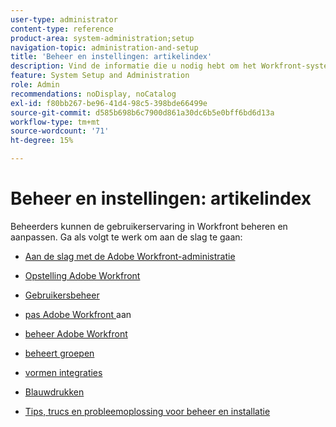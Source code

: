 ```yaml
---
user-type: administrator
content-type: reference
product-area: system-administration;setup
navigation-topic: administration-and-setup
title: 'Beheer en instellingen: artikelindex'
description: Vind de informatie die u nodig hebt om het Workfront-systeem te beheren.
feature: System Setup and Administration
role: Admin
recommendations: noDisplay, noCatalog
exl-id: f80bb267-be96-41d4-98c5-398bde66499e
source-git-commit: d585b698b6c7900d861a30dc6b5e0bff6bd6d13a
workflow-type: tm+mt
source-wordcount: '71'
ht-degree: 15%

---
```


# Beheer en instellingen: artikelindex

<!-- Audited: 12/2023 -->

Beheerders kunnen de gebruikerservaring in Workfront beheren en aanpassen. Ga als volgt te werk om aan de slag te gaan:

* [Aan de slag met de Adobe Workfront-administratie](../administration-and-setup/get-started-wf-administration/get-started-with-wf-administration.md)
  <!--
  <li data-mc-conditions="QuicksilverOrClassic.Draft mode"><a href="../administration-and-setup/adobe-admin-console/wf-admin-in-admin-console.md" class="MCXref xref" xrefformat="{para}">Workfront administration in the Adobe Admin Console</a> </li>
  -->

* [ Opstelling Adobe Workfront ](../administration-and-setup/set-up-workfront/set-up-workfront.md)
* [ Gebruikersbeheer ](../administration-and-setup/add-users/add-users.md)
* [ pas Adobe Workfront ](../administration-and-setup/customize-workfront/customize-workfront.md) aan
* [ beheer Adobe Workfront ](../administration-and-setup/manage-workfront/manage-workfront.md)
* [ beheert groepen ](../administration-and-setup/manage-groups/manage-groups.md)
* [ vormen integraties ](../administration-and-setup/configure-integrations/workfront-integrations.md)
* [Blauwdrukken](../administration-and-setup/blueprints/blueprints.md)
* [Tips, trucs en probleemoplossing voor beheer en installatie](../administration-and-setup/tips-tricks-and-troubleshooting/ttt-admin-setup.md)
